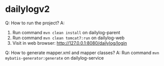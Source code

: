 dailylogv2
==========

Q: How to run the project?
A:
1. Run command `mvn clean install` on dailylog-parent
2. Run command `mvn clean tomcat7:run` on dailylog-web
3. Visit in web browser: http://127.0.0.1:8080/dailylog/login

Q: How to generate mapper.xml and mapper classes?
A: Run command `mvn mybatis-generator:generate` on dailylog-service